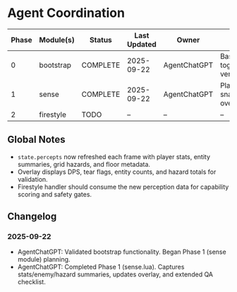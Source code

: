 # Agent Coordination

| Phase | Module(s) | Status | Last Updated | Owner | Notes |
|-------|-----------|--------|--------------|-------|-------|
| 0 | bootstrap | COMPLETE | 2025-09-22 | AgentChatGPT | Base mod skeleton, toggle, overlay verified. |
| 1 | sense | COMPLETE | 2025-09-22 | AgentChatGPT | Player/entity/grid/floor snapshots captured; overlay + QA updated. |
| 2 | firestyle | TODO | – | – | – |

## Global Notes
- `state.percepts` now refreshed each frame with player stats, entity summaries, grid hazards, and floor metadata.
- Overlay displays DPS, tear flags, entity counts, and hazard totals for validation.
- Firestyle handler should consume the new perception data for capability scoring and safety gates.

## Changelog
### 2025-09-22
- AgentChatGPT: Validated bootstrap functionality. Began Phase 1 (sense module) planning.
- AgentChatGPT: Completed Phase 1 (sense.lua). Captures stats/enemy/hazard summaries, updates overlay, and extended QA checklist.
